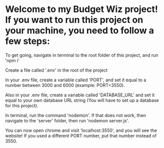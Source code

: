 # Welcome to my Budget Wiz project! If you want to run this project on your machine, you need to follow a few steps:

To get going, navigate in terminal to the root folder of this project, and run 'npm i'

Create a file called '.env' in the root of the project

In your .env file, create a variable called 'PORT', and set it equal to a number between 3000 and 6000 (example: PORT=3550).
  
Also in your .env file, create a variable called 'DATABASE_URL' and set it equal to your own database URL string (You will have to set up a database for this project).
  
In terminal, run the command 'nodemon'. If that does not work, then navigate to the 'server' folder, then run 'nodemon server.js'.
  
You can now open chrome and visit 'localhost:3550', and you will see the website! If you used a different PORT number, put that number instead of 3550.